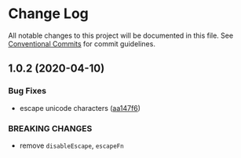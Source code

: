 # Change Log

All notable changes to this project will be documented in this file.
See [Conventional Commits](https://conventionalcommits.org) for commit guidelines.

## 1.0.2 (2020-04-10)


### Bug Fixes

* escape unicode characters ([aa147f6](https://github.com/bluelovers/ws-dot-properties/commit/aa147f641752a5994ec694a17014a42aa36a7f2d))


### BREAKING CHANGES

* remove `disableEscape`, `escapeFn`
